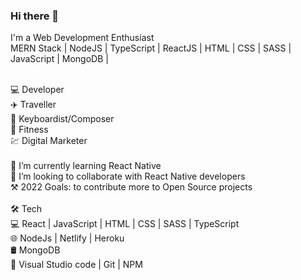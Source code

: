### Hi there 👋

<!--
**Tcodingg/Tcodingg** is a ✨ _special_ ✨ repository because its `README.md` (this file) appears on your GitHub profile.

Here are some ideas to get you started:

- 🔭 I’m currently working on ...
- 🌱 I’m currently learning ...
- 👯 I’m looking to collaborate on ...
- 🤔 I’m looking for help with ...
- 💬 Ask me about ...
- 📫 How to reach me: ...
- 😄 Pronouns: ...adfadfasdfasdf
- ⚡ Fun fact: ...
-->
I'm a Web Development Enthusiast 
<br/>
MERN Stack | NodeJS | TypeScript | ReactJS | HTML | CSS | SASS | JavaScript | MongoDB |

<br/>
💻 Developer <br/> 
✈️ Traveller <br/> 
🎹 Keyboardist/Composer<br/> 
💪 Fitness<br/> 
💹 Digital Marketer <br/>

<br/>
🌱 I’m currently learning React Native <br/>
👯 I’m looking to collaborate with React Native developers <br/>
⚒️ 2022 Goals: to contribute more to Open Source projects <br/>

 <br/>
 🛠 Tech <br/>
💻  React | JavaScript | HTML | CSS | SASS | TypeScript <br/>
🌐  NodeJs | Netlify | Heroku <br/>
🛢   MongoDB <br/>
🔧  Visual Studio code | Git | NPM
   
   
 
